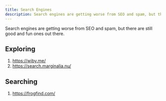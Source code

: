 ```yaml
---
title: Search Engines
description: Search engines are getting worse from SEO and spam, but there are still good and fun ones out there.
---
```


Search engines are getting worse from SEO and spam, but there are still good and fun ones out there.

## Exploring

1. https://wiby.me/
1. https://search.marginalia.nu/

## Searching

1. https://frogfind.com/
